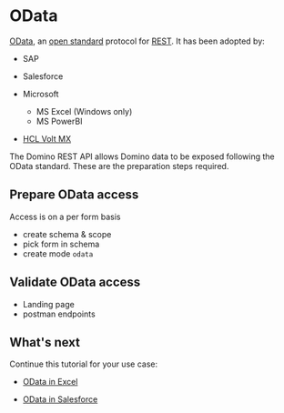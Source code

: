# OData

[OData](https://www.odata.org), an [open standard](https://www.iso.org/standard/69208.html) protocol for [REST](https://www.tutorialspoint.com/restful/restful_introduction.htm). It has been adopted by:

- SAP
- Salesforce
- Microsoft
  - MS Excel (Windows only)
  - MS PowerBI

- [HCL Volt MX](https://opensource.hcltechsw.com/volt-mx-docs/index.html)

The Domino REST API allows Domino data to be exposed following the OData standard. These are the preparation steps required.

## Prepare OData access

Access is on a per form basis

- create schema & scope
- pick form in schema
- create mode `odata`

## Validate OData access

- Landing page
- postman endpoints

## What's next

Continue this tutorial for your use case:

- [OData in Excel](excel.md)

- [OData in Salesforce](salesforce.md)

